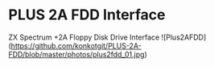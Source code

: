# PLUS 2A FDD Interface
ZX Spectrum +2A Floppy Disk Drive Interface 
![Plus2AFDD] (https://github.com/konkotgit/PLUS-2A-FDD/blob/master/photos/plus2fdd_01.jpg)
